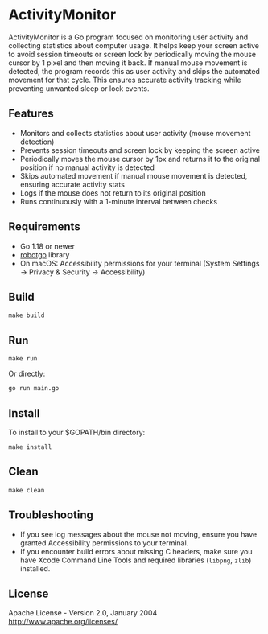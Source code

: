 # ActivityMonitor

ActivityMonitor is a Go program focused on monitoring user activity and collecting statistics about computer usage. It helps keep your screen active to avoid session timeouts or screen lock by periodically moving the mouse cursor by 1 pixel and then moving it back. If manual mouse movement is detected, the program records this as user activity and skips the automated movement for that cycle. This ensures accurate activity tracking while preventing unwanted sleep or lock events.

## Features
- Monitors and collects statistics about user activity (mouse movement detection)
- Prevents session timeouts and screen lock by keeping the screen active
- Periodically moves the mouse cursor by 1px and returns it to the original position if no manual activity is detected
- Skips automated movement if manual mouse movement is detected, ensuring accurate activity stats
- Logs if the mouse does not return to its original position
- Runs continuously with a 1-minute interval between checks

## Requirements
- Go 1.18 or newer
- [robotgo](https://github.com/go-vgo/robotgo) library
- On macOS: Accessibility permissions for your terminal (System Settings → Privacy & Security → Accessibility)

## Build

```
make build
```

## Run

```
make run
```

Or directly:

```
go run main.go
```

## Install
To install to your $GOPATH/bin directory:

```
make install
```

## Clean

```
make clean
```

## Troubleshooting
- If you see log messages about the mouse not moving, ensure you have granted Accessibility permissions to your terminal.
- If you encounter build errors about missing C headers, make sure you have Xcode Command Line Tools and required libraries (`libpng`, `zlib`) installed.

## License
Apache License - Version 2.0, January 2004
http://www.apache.org/licenses/
